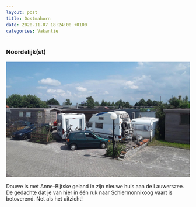 ```yaml
---
layout: post
title: Oostmahorn
date: 2020-11-07 18:24:00 +0100
categories: Vakantie
---
```


### Noordelijk(st)

![oostmahorn](../assets/oostmahorn.jpg)  

Douwe is met Anne-Bijtske geland in zijn nieuwe huis aan de Lauwerszee. De gedachte dat je van hier in één ruk naar Schiermonnikoog vaart  is betoverend. Net als het uitzicht! 
